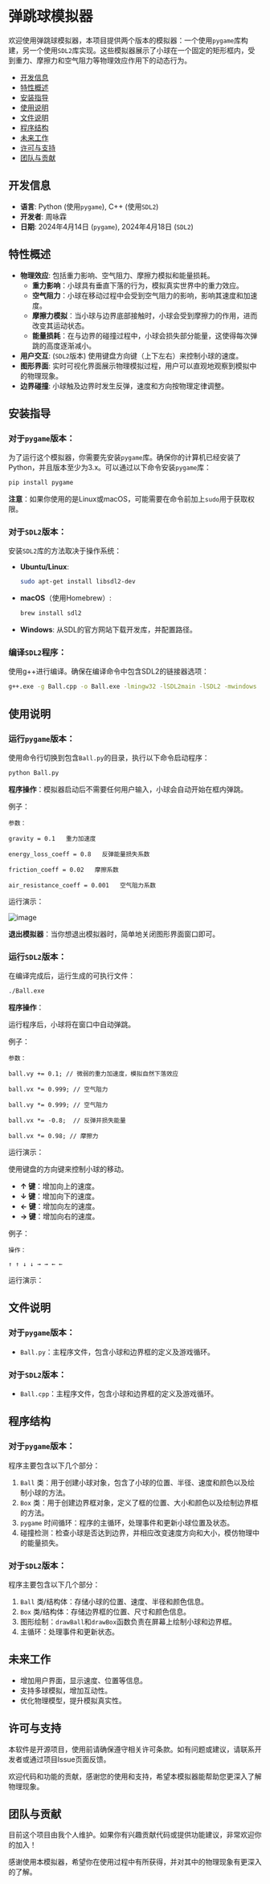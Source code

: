 # 弹跳球模拟器

欢迎使用弹跳球模拟器，本项目提供两个版本的模拟器：一个使用`pygame`库构建，另一个使用`SDL2`库实现。这些模拟器展示了小球在一个固定的矩形框内，受到重力、摩擦力和空气阻力等物理效应作用下的动态行为。

- [开发信息](#开发信息)
- [特性概述](#特性概述)
- [安装指导](#安装指导)
- [使用说明](#使用说明)
- [文件说明](#文件说明)
- [程序结构](#程序结构)
- [未来工作](#未来工作)
- [许可与支持](#许可与支持)
- [团队与贡献](#团队与贡献)

## 开发信息

- **语言**: Python (使用`pygame`), C++ (使用`SDL2`)
- **开发者**: 周咏霖
- **日期**: 2024年4月14日 (`pygame`), 2024年4月18日 (`SDL2`)

## 特性概述

- **物理效应**: 包括重力影响、空气阻力、摩擦力模拟和能量损耗。
  - **重力影响**：小球具有垂直下落的行为，模拟真实世界中的重力效应。
  - **空气阻力**：小球在移动过程中会受到空气阻力的影响，影响其速度和加速度。
  - **摩擦力模拟**：当小球与边界底部接触时，小球会受到摩擦力的作用，进而改变其运动状态。
  - **能量损耗**：在与边界的碰撞过程中，小球会损失部分能量，这使得每次弹跳的高度逐渐减小。
- **用户交互**: (`SDL2`版本) 使用键盘方向键（上下左右）来控制小球的速度。
- **图形界面**: 实时可视化界面展示物理模拟过程，用户可以直观地观察到模拟中的物理现象。
- **边界碰撞**: 小球触及边界时发生反弹，速度和方向按物理定律调整。

## 安装指导

### 对于`pygame`版本：

为了运行这个模拟器，你需要先安装`pygame`库。确保你的计算机已经安装了Python，并且版本至少为3.x。可以通过以下命令安装`pygame`库：

```bash
pip install pygame
```

**注意**：如果你使用的是Linux或macOS，可能需要在命令前加上`sudo`用于获取权限。

### 对于`SDL2`版本：

安装`SDL2`库的方法取决于操作系统：

- **Ubuntu/Linux**:
  ```bash
  sudo apt-get install libsdl2-dev
  ```

- **macOS**（使用Homebrew）:
  ```bash
  brew install sdl2
  ```

- **Windows**:
  从SDL的官方网站下载开发库，并配置路径。

### 编译`SDL2`程序：

使用g++进行编译。确保在编译命令中包含SDL2的链接器选项：

```bash
g++.exe -g Ball.cpp -o Ball.exe -lmingw32 -lSDL2main -lSDL2 -mwindows
```

## 使用说明

### 运行`pygame`版本：

使用命令行切换到包含`Ball.py`的目录，执行以下命令启动程序：

```bash
python Ball.py
```

**程序操作**：模拟器启动后不需要任何用户输入，小球会自动开始在框内弹跳。

  例子：

    参数：

    gravity = 0.1   重力加速度

    energy_loss_coeff = 0.8   反弹能量损失系数

    friction_coeff = 0.02   摩擦系数

    air_resistance_coeff = 0.001   空气阻力系数

  运行演示：

  ![image](https://github.com/zylyes/homework/blob/main/Ball%20python/Ball.gif)

**退出模拟器**：当你想退出模拟器时，简单地关闭图形界面窗口即可。

### 运行`SDL2`版本：

在编译完成后，运行生成的可执行文件：

```bash
./Ball.exe
```

**程序操作**：

运行程序后，小球将在窗口中自动弹跳。

  例子：
  
    参数：
    
    ball.vy += 0.1; // 微弱的重力加速度，模拟自然下落效应
    
    ball.vx *= 0.999; // 空气阻力
    
    ball.vy *= 0.999; // 空气阻力

    ball.vx *= -0.8;  // 反弹并损失能量

    ball.vx *= 0.98; // 摩擦力

  运行演示：



使用键盘的方向键来控制小球的移动。
  - **↑ 键**：增加向上的速度。
  - **↓ 键**：增加向下的速度。
  - **← 键**：增加向左的速度。
  - **→ 键**：增加向右的速度。

  例子：
  
    操作：
    
    ↑ ↑ ↓ ↓ → → ← ← 

  运行演示：

  

## 文件说明

### 对于`pygame`版本：
- `Ball.py`：主程序文件，包含小球和边界框的定义及游戏循环。

### 对于`SDL2`版本：
- `Ball.cpp`：主程序文件，包含小球和边界框的定义及游戏循环。

## 程序结构

### 对于`pygame`版本：
程序主要包含以下几个部分：

1. `Ball` 类：用于创建小球对象，包含了小球的位置、半径、速度和颜色以及绘制小球的方法。
2. `Box` 类：用于创建边界框对象，定义了框的位置、大小和颜色以及绘制边界框的方法。
3. `pygame` 时间循环：程序的主循环，处理事件和更新小球位置及状态。
4. 碰撞检测：检查小球是否达到边界，并相应改变速度方向和大小，模仿物理中的能量损失。

### 对于`SDL2`版本：
程序主要包含以下几个部分：

1. `Ball` 类/结构体：存储小球的位置、速度、半径和颜色信息。
2. `Box` 类/结构体：存储边界框的位置、尺寸和颜色信息。
3. 图形绘制：`drawBall`和`drawBox`函数负责在屏幕上绘制小球和边界框。
4. 主循环：处理事件和更新状态。

## 未来工作

- 增加用户界面，显示速度、位置等信息。
- 支持多球模拟，增加互动性。
- 优化物理模型，提升模拟真实性。

## 许可与支持

本软件是开源项目，使用前请确保遵守相关许可条款。如有问题或建议，请联系开发者或通过项目Issue页面反馈。

欢迎代码和功能的贡献，感谢您的使用和支持，希望本模拟器能帮助您更深入了解物理现象。

## 团队与贡献

目前这个项目由我个人维护。如果你有兴趣贡献代码或提供功能建议，非常欢迎你的加入！

感谢使用本模拟器，希望你在使用过程中有所获得，并对其中的物理现象有更深入的了解。
